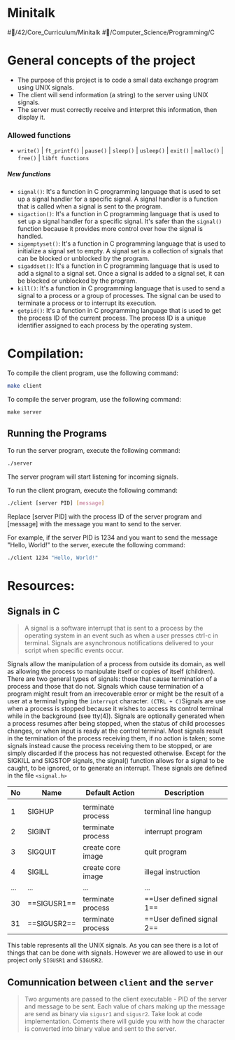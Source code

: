 # Minitalk
#📝/42/Core_Curriculum/Minitalk
#📝/Computer_Science/Programming/C 

# General concepts of the project
- The purpose of this project is to code a small data exchange program using UNIX signals.
-  The client will send information (a string) to the server using UNIX signals.
- The server must correctly receive and interpret this information, then display it.

### Allowed functions
-  `write()` | `ft_printf()` | `pause()` | `sleep()` | `usleep()` | `exit()` | `malloc()` | `free()` | `libft functions`
##### New functions
-    `signal()`: It's a function in C programming language that is used to set up a signal handler for a specific signal. A signal handler is a function that is called when a signal is sent to the program.
-   `sigaction()`: It's a function in C programming language that is used to set up a signal handler for a specific signal. It's safer than the `signal()` function because it provides more control over how the signal is handled.
-   `sigemptyset()`: It's a function in C programming language that is used to initialize a signal set to empty. A signal set is a collection of signals that can be blocked or unblocked by the program.
-   `sigaddset()`: It's a function in C programming language that is used to add a signal to a signal set. Once a signal is added to a signal set, it can be blocked or unblocked by the program.
-   `kill()`: It's a function in C programming language that is used to send a signal to a process or a group of processes. The signal can be used to terminate a process or to interrupt its execution.
-   `getpid()`: It's a function in C programming language that is used to get the process ID of the current process. The process ID is a unique identifier assigned to each process by the operating system.

# Compilation:

To compile the client program, use the following command:

```bash
make client
```
To compile the server program, use the following command:

```
make server
```

## Running the Programs
To run the server program, execute the following command:

```bash
./server
```
The server program will start listening for incoming signals.

To run the client program, execute the following command:

```bash
./client [server PID] [message]
```

Replace [server PID] with the process ID of the server program and [message] with the message you want to send to the server.

For example, if the server PID is 1234 and you want to send the message "Hello, World!" to the server, execute the following command:
```bash
./client 1234 "Hello, World!"
```

# Resources:

## Signals in C
>A signal is a software interrupt that is sent to a process by the operating system in an event such as when a user presses ctrl-c in terminal.  Signals are asynchronous notifications delivered to your script when specific events occur.


Signals allow the manipulation of a process from outside its domain, as well as allowing the process to manipulate itself or copies of itself (children).  There are two general types of signals: those that cause termination of a process and those that do not.  Signals which cause termination of a program might result from an irrecoverable error or might be the result of a user at a terminal typing the `interrupt` character. `(CTRL + C)`Signals are use when a process is stopped because it wishes to access its control terminal while in the background (see tty(4)).  Signals are optionally generated when a process resumes after being stopped, when the status of child processes changes, or when input is ready at the control terminal.  Most signals result in the termination of the process receiving them, if no action is taken; some signals instead cause the process receiving them to be stopped, or are simply discarded if the process has not requested otherwise.  Except for the SIGKILL and SIGSTOP signals, the signal() function allows for a signal to be caught, to be ignored, or to generate an interrupt.  These signals are defined in the file `<signal.h>`

| No  | Name        | Default Action    | Description                                     |
| --- | ----------- | ----------------- | ----------------------------------------------- |
|     |             |                   |                                                 |
| 1   | SIGHUP      | terminate process | terminal line hangup                            |
| 2   | SIGINT      | terminate process | interrupt program                               |
| 3   | SIGQUIT     | create core image | quit program                                    |
| 4   | SIGILL      | create core image | illegal instruction                             |
| ...   | ...     | ... | ...                                    |
| 30  | ==SIGUSR1== | terminate process | ==User defined signal 1==                           |
| 31  | ==SIGUSR2== | terminate process | ==User defined signal 2==                           |

This table represents all the UNIX signals. As you can see there is a lot of things that can be done with signals. However we are allowed to use in our project only `SIGUSR1` and `SIGUSR2`.

## Comunnication between `client` and the `server`
> Two arguments are passed to the client executable - PID of the server and message to be sent.
> Each value of chars making up the message are send as binary via `sigusr1` and `sigusr2`.
> Take look at code implementation. Coments there will guide you with how the character is converted into binary value and sent to the server.
